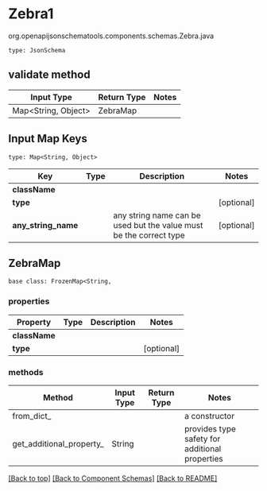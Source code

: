 # Zebra1
org.openapijsonschematools.components.schemas.Zebra.java
```
type: JsonSchema
```

## validate method
| Input Type | Return Type | Notes |
| ---------- | ----------- | ----- |
| Map<String, Object> | ZebraMap | |

## Input Map Keys
```
type: Map<String, Object>
```
Key | Type |  Description | Notes
------------ | ------------- | ------------- | -------------
**className** |  |  |
**type** |  |  | [optional]
**any_string_name** |  | any string name can be used but the value must be the correct type | [optional]

## ZebraMap
```
base class: FrozenMap<String, 
```

### properties
Property | Type | Description | Notes
-------- | ---- | ----------- | -----
**className** |  |  |
**type** |  |  | [optional]

### methods
Method | Input Type | Return Type | Notes
------ | ---------- | ----------- | ------
from_dict_ |  |  | a constructor
get_additional_property_ | String |  | provides type safety for additional properties

[[Back to top]](#top) [[Back to Component Schemas]](../../../README.md#Component-Schemas) [[Back to README]](../../../README.md)

